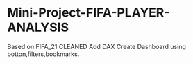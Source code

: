 # Mini-Project-FIFA-PLAYER-ANALYSIS
Based on FIFA_21
CLEANED
Add DAX
Create Dashboard using botton,filters,bookmarks.
